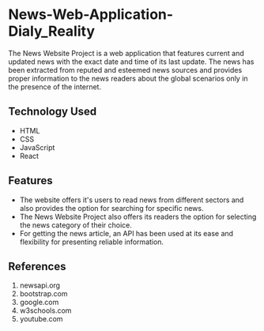 # News-Web-Application-Dialy_Reality
The News Website Project is a web application that features current and updated news with the exact date and time of its last update. The news has been extracted from reputed and esteemed news sources and provides proper information to the news readers about the global scenarios only in the presence of the internet. 


## Technology Used
* HTML
* CSS
* JavaScript
* React

## Features
* The website offers it's users to read news from different sectors and also provides the option for searching for specific news.
* The News Website Project also offers its readers the option for selecting the news category of their choice.
* For getting the news article, an API has been used at its ease and flexibility for presenting reliable information.
 
## References
1. newsapi.org
2. bootstrap.com
3. google.com
4. w3schools.com
5. youtube.com



